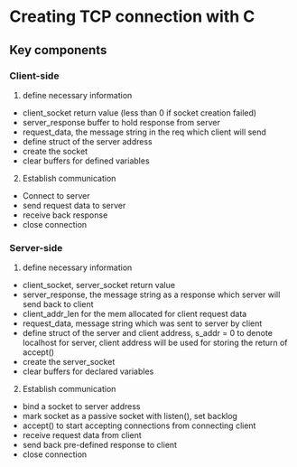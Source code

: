# Creating TCP connection with C

## Key components

### Client-side

1. define necessary information

- client_socket return value (less than 0 if socket creation failed)
- server_response buffer to hold response from server
- request_data, the message string in the req which client will send
- define struct of the server address
- create the socket
- clear buffers for defined variables

2. Establish communication

- Connect to server
- send request data to server
- receive back response
- close connection

### Server-side

1. define necessary information

- client_socket, server_socket return value
- server_response, the message string as a response which server will send back to client
- client_addr_len for the mem allocated for client request data
- request_data, message string which was sent to server by client
- define struct of the server and client address, s_addr = 0 to denote localhost for server, client address will be used for storing the return of accept()
- create the server_socket
- clear buffers for declared variables

2. Establish communication

- bind a socket to server address
- mark socket as a passive socket with listen(), set backlog
- accept() to start accepting connections from connecting client
- receive request data from client
- send back pre-defined response to client
- close connection
